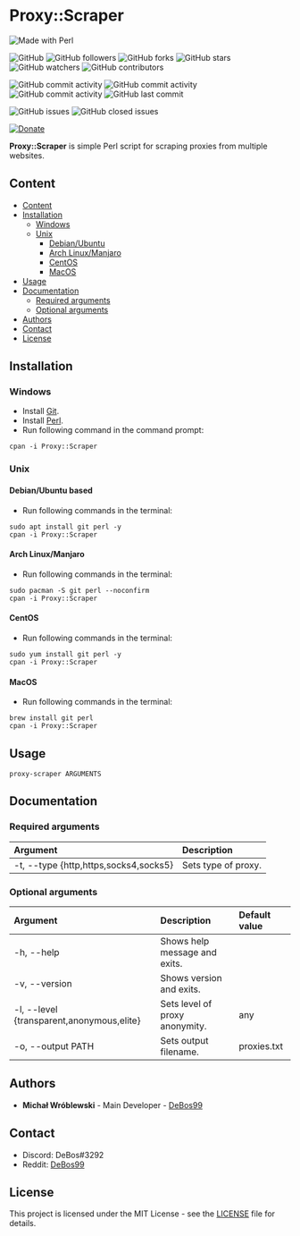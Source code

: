 # Proxy::Scraper

![Made with Perl](https://img.shields.io/badge/made%20with-perl-0.svg?color=cc2020&labelColor=ff3030&style=for-the-badge)

![GitHub](https://img.shields.io/github/license/DeBos99/Proxy-Scraper.svg?color=2020cc&labelColor=5050ff&style=for-the-badge)
![GitHub followers](https://img.shields.io/github/followers/DeBos99.svg?color=2020cc&labelColor=5050ff&style=for-the-badge)
![GitHub forks](https://img.shields.io/github/forks/DeBos99/Proxy-Scraper.svg?color=2020cc&labelColor=5050ff&style=for-the-badge)
![GitHub stars](https://img.shields.io/github/stars/DeBos99/Proxy-Scraper.svg?color=2020cc&labelColor=5050ff&style=for-the-badge)
![GitHub watchers](https://img.shields.io/github/watchers/DeBos99/Proxy-Scraper.svg?color=2020cc&labelColor=5050ff&style=for-the-badge)
![GitHub contributors](https://img.shields.io/github/contributors/DeBos99/Proxy-Scraper.svg?color=2020cc&labelColor=5050ff&style=for-the-badge)

![GitHub commit activity](https://img.shields.io/github/commit-activity/w/DeBos99/Proxy-Scraper.svg?color=ffaa00&labelColor=ffaa30&style=for-the-badge)
![GitHub commit activity](https://img.shields.io/github/commit-activity/m/DeBos99/Proxy-Scraper.svg?color=ffaa00&labelColor=ffaa30&style=for-the-badge)
![GitHub commit activity](https://img.shields.io/github/commit-activity/y/DeBos99/Proxy-Scraper.svg?color=ffaa00&labelColor=ffaa30&style=for-the-badge)
![GitHub last commit](https://img.shields.io/github/last-commit/DeBos99/Proxy-Scraper.svg?color=ffaa00&labelColor=ffaa30&style=for-the-badge)

![GitHub issues](https://img.shields.io/github/issues-raw/DeBos99/Proxy-Scraper.svg?color=cc2020&labelColor=ff3030&style=for-the-badge)
![GitHub closed issues](https://img.shields.io/github/issues-closed-raw/DeBos99/Proxy-Scraper.svg?color=10aa10&labelColor=30ff30&style=for-the-badge)

[![Donate](https://www.paypalobjects.com/en_US/i/btn/btn_donateCC_LG.gif)](https://www.paypal.com/cgi-bin/webscr?cmd=_s-xclick&hosted_button_id=NH8JV53DSVDMY)

**Proxy::Scraper** is simple Perl script for scraping proxies from multiple websites.

## Content

- [Content](#content)
- [Installation](#installation)
  - [Windows](#windows)
  - [Unix](#unix)
    - [Debian/Ubuntu](#apt)
    - [Arch Linux/Manjaro](#pacman)
    - [CentOS](#yum)
    - [MacOS](#homebrew)
- [Usage](#usage)
- [Documentation](#documentation)
  - [Required arguments](#required-arguments)
  - [Optional arguments](#optional-arguments)
- [Authors](#authors)
- [Contact](#contact)
- [License](#license)

## Installation

### Windows

* Install [Git](https://git-scm.com/download/win).
* Install [Perl](http://strawberryperl.com/).
* Run following command in the command prompt:
```
cpan -i Proxy::Scraper
```

### Unix

#### <a name="APT">Debian/Ubuntu based

* Run following commands in the terminal:
```
sudo apt install git perl -y
cpan -i Proxy::Scraper
```

#### <a name="Pacman">Arch Linux/Manjaro

* Run following commands in the terminal:
```
sudo pacman -S git perl --noconfirm
cpan -i Proxy::Scraper
```

#### <a name="YUM">CentOS

* Run following commands in the terminal:
```
sudo yum install git perl -y
cpan -i Proxy::Scraper
```

#### <a name="Homebrew">MacOS

* Run following commands in the terminal:
```
brew install git perl
cpan -i Proxy::Scraper
```

## Usage

`proxy-scraper ARGUMENTS`

## Documentation

### Required arguments

| Argument                              | Description         |
| :------------------------------------ | :------------------ |
| -t, --type {http,https,socks4,socks5} | Sets type of proxy. |

### Optional arguments

| Argument                                  | Description                    | Default value |
| :---------------------------------------- | :----------------------------- | :------------ |
| -h, --help                                | Shows help message and exits.  |               |
| -v, --version                             | Shows version and exits.       |               |
| -l, --level {transparent,anonymous,elite} | Sets level of proxy anonymity. | any           |
| -o, --output PATH                         | Sets output filename.          | proxies.txt   |

## Authors

* **Michał Wróblewski** - Main Developer - [DeBos99](https://github.com/DeBos99)

## Contact

* Discord: DeBos#3292
* Reddit: [DeBos99](https://www.reddit.com/user/DeBos99)

## License

This project is licensed under the MIT License - see the [LICENSE](LICENSE) file for details.
